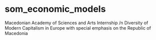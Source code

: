 # som_economic_models
Macedonian Academy of Sciences and Arts Internship /n
Diversity of Modern Capitalism in Europe with special emphasis on the Republic of Macedonia
